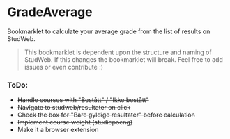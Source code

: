 # GradeAverage

Bookmarklet to calculate your average grade from the list of results on StudWeb.

>This bookmarklet is dependent upon the structure and naming of StudWeb. If this changes the bookmarklet will break. Feel free to add issues or even contribute :)

### ToDo:
- ~~Handle courses with "Bestått" / "Ikke bestått"~~
- ~~Navigate to studweb/resultater on click~~
- ~~Check the box for "Bare gyldige resultater" before calculation~~
- ~~Implement course weight (studiepoeng)~~
- Make it a browser extension
